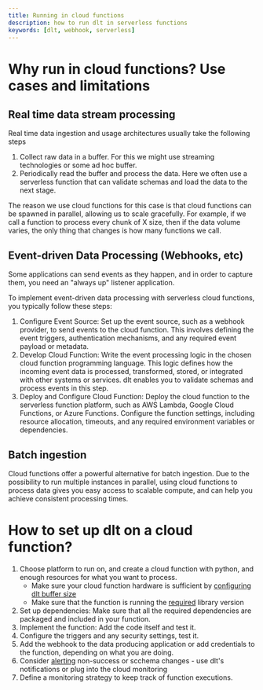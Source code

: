```yaml
---
title: Running in cloud functions
description: how to run dlt in serverless functions
keywords: [dlt, webhook, serverless]
---
```


# Why run in cloud functions? Use cases and limitations

## Real time data stream processing

Real time data ingestion and usage architectures usually take the following steps
1. Collect raw data in a buffer. For this we might use streaming technologies or some ad hoc buffer.
2. Periodically read the buffer and process the data. Here we often use a serverless function that can validate schemas and load the data to the next stage.

The reason we use cloud functions for this case is that cloud functions can be spawned in parallel, allowing us to scale gracefully. For example, if we call a function to process every chunk of X size, then if the data volume varies, the only thing that changes is how many functions we call.

## Event-driven Data Processing (Webhooks, etc)

Some applications can send events as they happen, and in order to capture them, you need an "always up" listener application.

To implement event-driven data processing with serverless cloud functions, you typically follow these steps:

1. Configure Event Source: Set up the event source, such as a webhook provider, to send events to the cloud function. This involves defining the event triggers, authentication mechanisms, and any required event payload or metadata.
2. Develop Cloud Function: Write the event processing logic in the chosen cloud function programming language. This logic defines how the incoming event data is processed, transformed, stored, or integrated with other systems or services. dlt enables you to validate schemas and process events in this step.
3. Deploy and Configure Cloud Function: Deploy the cloud function to the serverless function platform, such as AWS Lambda, Google Cloud Functions, or Azure Functions. Configure the function settings, including resource allocation, timeouts, and any required environment variables or dependencies.

## Batch ingestion

Cloud functions offer a powerful alternative for batch ingestion. Due to the possibility to run multiple instances in parallel, using cloud functions to process data gives you easy access to scalable compute, and can help you achieve consistent processing times.

# How to set up dlt on a cloud function?

1. Choose platform to run on, and create a cloud function with python, and enough resources for what you want to process.
   * Make sure your cloud function hardware is sufficient by [configuring dlt buffer size](docs/website/docs/getting-started/build-a-data-pipeline#scaling)
   * Make sure that the function is running the [required](docs/reference/installation) library version
2. Set up dependencies: Make sure that all the required dependencies are packaged and included in your function.
3. Implement the function: Add the code itself and test it.
4. Configure the triggers and any security settings, test it.
5. Add the webhook to the data producing application or add credentials to the function, depending on what you are doing.
6. Consider [alerting](/docs/running-in-production/running#using-slack-to-send-messages) non-success or scchema changes - use dlt's notifications or plug into the cloud monitoring
7. Define a monitoring strategy to keep track of function executions.


